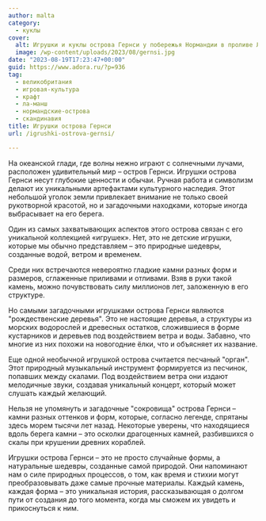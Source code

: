 ```yaml
---
author: malta
category:
  - куклы
cover:
  alt: Игрушки и куклы острова Гернси у побережья Нормандии в проливе Ла-Манш
  image: /wp-content/uploads/2023/08/gernsi.jpg
date: "2023-08-19T17:23:47+00:00"
guid: https://www.adora.ru/?p=936
tag:
  - великобритания
  - игровая-культура
  - крафт
  - ла-манш
  - нормандские-острова
  - скандинавия
title: Игрушки острова Гернси
url: /igrushki-ostrova-gernsi/

---
```

На океанской глади, где волны нежно играют с солнечными лучами, расположен удивительный мир – остров Гернси. Игрушки острова Гернси несут глубокие ценности и обычаи. Ручная работа и символизм делают их уникальными артефактами культурного наследия. Этот небольшой уголок земли привлекает внимание не только своей рукотворной красотой, но и загадочными находками, которые иногда выбрасывает на его берега.

Один из самых захватывающих аспектов этого острова связан с его уникальной коллекцией «игрушек». Нет, это не детские игрушки, которые мы обычно представляем – это природные шедевры, созданные водой, ветром и временем.

Среди них встречаются невероятно гладкие камни разных форм и размеров, сглаженные приливами и отливами. Взяв в руки такой камень, можно почувствовать силу миллионов лет, заложенную в его структуре.

Но самыми загадочными игрушками острова Гернси являются "рождественские деревья". Это не настоящие деревья, а структуры из морских водорослей и древесных остатков, сложившиеся в форме кустарников и деревьев под воздействием ветра и воды. Забавно, что многие из них похожи на новогодние ёлки, что и объясняет их название.

Еще одной необычной игрушкой острова считается песчаный "орган". Этот природный музыкальный инструмент формируется из песчинок, попавших между скалами. Под воздействием ветра они издают мелодичные звуки, создавая уникальный концерт, который может слушать каждый желающий.

Нельзя не упомянуть и загадочные "сокровища" острова Гернси – камни разных оттенков и форм, которые, согласно легенде, спрятаны здесь морем тысячи лет назад. Некоторые уверены, что находящиеся вдоль берега камни – это осколки драгоценных камней, разбившихся о скалы при крушении древних кораблей.

Игрушки острова Гернси – это не просто случайные формы, а натуральные шедевры, созданные самой природой. Они напоминают нам о силе природных процессов, о том, как время и стихии могут преобразовывать даже самые прочные материалы. Каждый камень, каждая форма – это уникальная история, рассказывающая о долгом пути от создания до того момента, когда мы сможем их увидеть и прикоснуться к ним.
